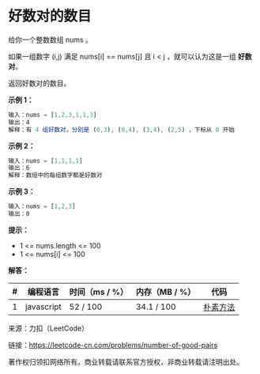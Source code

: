 # 好数对的数目

给你一个整数数组 nums 。

如果一组数字 (i,j) 满足 nums[i] == nums[j] 且 i < j ，就可以认为这是一组 **好数对**。

返回好数对的数目。

**示例 1：**

``` javascript
输入：nums = [1,2,3,1,1,3]
输出：4
解释：有 4 组好数对，分别是 (0,3), (0,4), (3,4), (2,5) ，下标从 0 开始
```

**示例 2：**

``` javascript
输入：nums = [1,1,1,1]
输出：6
解释：数组中的每组数字都是好数对
```

**示例 3：**

``` javascript
输入：nums = [1,2,3]
输出：0
```

**提示：**

- 1 <= nums.length <= 100
- 1 <= nums[i] <= 100

**解答：**

**#**|**编程语言**|**时间（ms / %）**|**内存（MB / %）**|**代码**
--|--|--|--|--
1|javascript|52 / 100|34.1 / 100|[朴素方法](./javascript/ac_v1.js)

来源：力扣（LeetCode）

链接：https://leetcode-cn.com/problems/number-of-good-pairs

著作权归领扣网络所有。商业转载请联系官方授权，非商业转载请注明出处。
